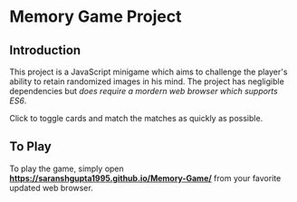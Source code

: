 # Memory Game Project

## Introduction

This project is a JavaScript minigame  which aims to challenge the player's ability to retain randomized images in his mind. The project has negligible dependencies but *does require a mordern web browser which supports ES6*.

Click to toggle cards and match the matches as quickly as possible.

## To Play

To play the game, simply open **https://saranshgupta1995.github.io/Memory-Game/** from your favorite updated web browser.
